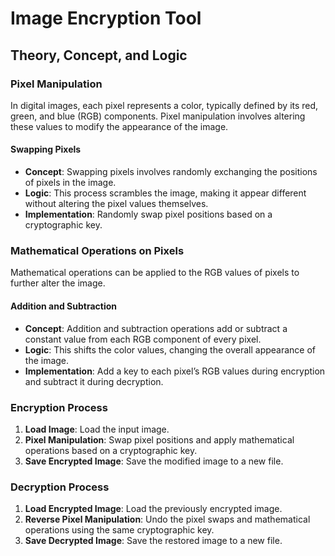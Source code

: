 # Image Encryption Tool

## Theory, Concept, and Logic

### Pixel Manipulation

In digital images, each pixel represents a color, typically defined by its red, green, and blue (RGB) components. Pixel manipulation involves altering these values to modify the appearance of the image.

#### Swapping Pixels

- **Concept**: Swapping pixels involves randomly exchanging the positions of pixels in the image.
- **Logic**: This process scrambles the image, making it appear different without altering the pixel values themselves.
- **Implementation**: Randomly swap pixel positions based on a cryptographic key.

### Mathematical Operations on Pixels

Mathematical operations can be applied to the RGB values of pixels to further alter the image.

#### Addition and Subtraction

- **Concept**: Addition and subtraction operations add or subtract a constant value from each RGB component of every pixel.
- **Logic**: This shifts the color values, changing the overall appearance of the image.
- **Implementation**: Add a key to each pixel’s RGB values during encryption and subtract it during decryption.

### Encryption Process

1. **Load Image**: Load the input image.
2. **Pixel Manipulation**: Swap pixel positions and apply mathematical operations based on a cryptographic key.
3. **Save Encrypted Image**: Save the modified image to a new file.

### Decryption Process

1. **Load Encrypted Image**: Load the previously encrypted image.
2. **Reverse Pixel Manipulation**: Undo the pixel swaps and mathematical operations using the same cryptographic key.
3. **Save Decrypted Image**: Save the restored image to a new file.

